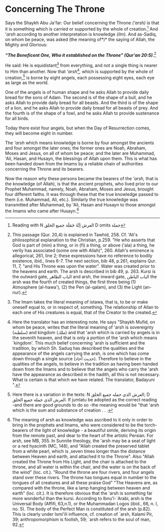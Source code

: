 Concerning The Throne
=====================

Says the Shaykh Abu Ja'far: Our belief concerning the Throne *('arsh)*
is that it is something which is carried or supported by the whole of
creation.[^1] And '*arsh* according to another interpretation is
knowledge *(ilm*). And as-Sadiq, on whom be peace, was asked (the
meaning of*)* the saying of Allah, the Mighty and Glorious:

***“The Beneficent One, Who it established on the Throne” (Qur'an
20:5)*****.**[^2]

He said: He is equidistant[^3] from everything, and not a single thing
is nearer to Him than another. Now that *'arsh*[^4]*,* which is
supported by the whole of creation,[^5] is borne by eight angels, each
possessing eight eyes, each eye as large as the world.

One of the angels is of human shape and he asks Allah to provide daily
bread for the sons of Adam. The second is of the shape of a bull, and he
asks Allah to provide daily bread for all beasts. And the third is of
the shape of a lion, and he asks Allah to provide daily bread for all
beasts of prey. And the fourth is of the shape of a fowl, and he asks
Allah to provide sustenance for all birds.

Today there exist four angels, but when the Day of Resurrection comes,
they will become eight in number.

The *'arsh* which means knowledge is borne by four amongst the ancients
and four amongst the later ones; the former ones are Noah, Abraham,
Moses and Jesus, on all of whom be peace; and the later are Muhammad,
'Ali, Hasan, and Husayn, the blessings of Allah upon them. This is what
has been handed down from the Imams by a reliable chain of authorities
concerning the Throne and its bearers.

Now the reason why these persons became the bearers of the *'arsh,* that
is the knowledge (of Allah), is that the ancient prophets, who lived
prior to our Prophet Muhammad, namely, Noah, Abraham, Moses and Jesus,
brought four different faiths. It was through these that the true
knowledge passed to them (i.e. Muhammad, Ali, etc.). Similarly the true
knowledge was transmitted after Muhammad, by 'Ali, Hasan and Husayn to
those amongst the Imams who came after Husayn.[^6]

[^1]: Reading with N العرش إنَّهُ حَمَلَة جميع الخلق D omits حملة

[^2]: This passage (Qur. 20,4) is explained in Tawhid, 258. Cf. 'Ali's
philosophical explanation to the Christian, p.259. "He who asserts that
God is part of (min) a thing, or in (fi) a thing, or above ('ala) a
thing, he verily has associated (some one with Allah)", 260. Allah's
eminence is allegorical, 261, line 2; these expressions have no
reference to bodily existence, ibid., lines 6-7. The next section, bib
48, p.261, explains Qur. 11, 7, "and His Throne was upon the water".
Water was created prior to the heavens and earth. The arsh is described
in bib 49, p. 263. Kursi is the outward gate, الباب الظاهر and arsh, the
inward gate, الباب الباطن the arsh was the fourth of created things, the
first three being (1) Atmosphere (al-hawa'), (2) the Pen (al-qalam), and
(3) the Light (an-nur).

[^3]: The Imam takes the literal meaning of istawa, that is, to be or
make oneself equal to, or in respect of, something. The relationship of
Allan to each one of His creatures is equal, that of the Creator to the
created.

[^4]: Here the translator has an interesting note. He says "Shaykh
Mufid, on whom be peace, writes that the literal meaning of 'arsh is
sovereignty (سلطنة) and kingdom (ملك) and that 'arsh which is carried by
angels is in the seventh heaven, and that is only a portion of the 'arsh
which means \`kingdom'. This much belief concerning 'arsh is sufficient
and the tradition, by which Sh. Saduq has described the qualities and
the appearance of the angels carrying the arsh, is one which has come
down through a single source (حديث آحاد). Therefore to believe in the
qualities of the angels, to believe in the tradition as having been
handed down from the Imams and to believe that the angels who carry the
'arsh have the appearance as described in the hadith, all this is not
necessary. What is certain is that which we have related. The
translator, Badayuni ".

[^5]: Here there is a variation in the texts: N العرش الذي حمله جميع
الخلق; D العرش الذي جملة جميع الخلق. If jumlatu be adopted as the
correct reading -and there are good grounds to do so -the meaning would
be "that 'arsh which is the sum and substance of creation . . .

[^6]: The meaning of arsh as knowledge was ascribed to it only in order
to bring in the prophets and Imams, who were considered to be the
torch-bearers of the light of knowledge - a beautiful simile, deriving
its origin from the remote past, and dear to the heart of the artistic
Persian. For arsh, see MB, 355. In Sunnite theology, the 'arsh may be a
seat of light or a red hyacinth (MC, 148), and "Allah created the
preserved tablet from a white pearl, which is ,seven times longer than
the distance between Heaven and earth, and attached it to the Throne".
Also "Allah created the Throne from His Light, and the chair is attached
to the throne, and all water is within the chair, and the water is on
the back of the wind" (loc. cit.). "Round the throne are four rivers,
and four angels stand over these rivers. The throne has tongues equal in
number to the tongues of all creatures and all these praise God" "The
Heavens are, as compared with the throne, like a lamp hanging between
heaven and earth" (loc. cit.). It is therefore obvious that the 'arsh is
something far more wonderful than the kursi. According to
Ibnu'l-\`Arabi, arsh is the Universal Body (Affifi, 63,n.1), or the
Muhammadan Logos (ibid., 66, n. l, no. 5). The body of the Perfect Man
is constituted of the arsh (p.82). This is clearly under Ismi'ili
influence, cf. creation of \`arsh, Kalami Pir, 39; anthropomorphism is
foolish, 59; \`arsh refers to the soul of man, 92.


